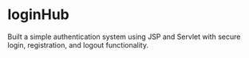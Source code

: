 # loginHub
Built a simple authentication system using JSP and Servlet with secure login, registration, and logout functionality.
